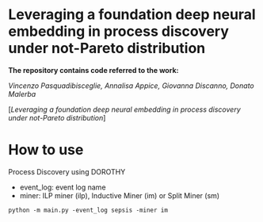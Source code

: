 # Leveraging a foundation deep neural embedding in process discovery under not-Pareto distribution

**The repository contains code referred to the work:**

*Vincenzo Pasquadibisceglie, Annalisa Appice, Giovanna Discanno, Donato Malerba*

[*Leveraging a foundation deep neural embedding in process discovery under not-Pareto distribution*]

# How to use
Process Discovery using DOROTHY
- event_log: event log name
- miner: ILP miner (ilp), Inductive Miner (im) or Split Miner (sm)

```
python -m main.py -event_log sepsis -miner im
```
